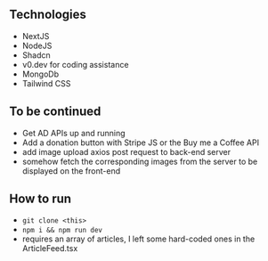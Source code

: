 ## Technologies
 - NextJS
 - NodeJS
 - Shadcn
 - v0.dev for coding assistance
 - MongoDb
 - Tailwind CSS

## To be continued
 - Get AD APIs up and running
 - Add a donation button with Stripe JS or the Buy me a Coffee API
 - add image upload axios post request to back-end server
 - somehow fetch the corresponding images from the server to be displayed on the front-end

## How to run
 - `git clone <this>`
 - `npm i && npm run dev`
 - requires an array of articles, I left some hard-coded ones in the ArticleFeed.tsx
